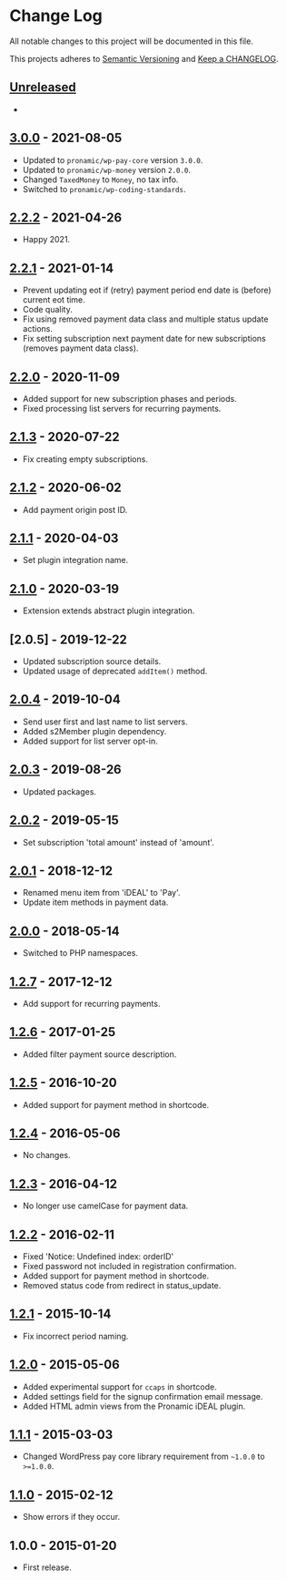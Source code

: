 # Change Log

All notable changes to this project will be documented in this file.

This projects adheres to [Semantic Versioning](http://semver.org/) and [Keep a CHANGELOG](http://keepachangelog.com/).

## [Unreleased][unreleased]
- 

## [3.0.0] - 2021-08-05
- Updated to `pronamic/wp-pay-core`  version `3.0.0`.
- Updated to `pronamic/wp-money`  version `2.0.0`.
- Changed `TaxedMoney` to `Money`, no tax info.
- Switched to `pronamic/wp-coding-standards`.

## [2.2.2] - 2021-04-26
- Happy 2021.

## [2.2.1] - 2021-01-14
- Prevent updating eot if (retry) payment period end date is (before) current eot time.
- Code quality.
- Fix using removed payment data class and multiple status update actions.
- Fix setting subscription next payment date for new subscriptions (removes payment data class).

## [2.2.0] - 2020-11-09
- Added support for new subscription phases and periods.
- Fixed processing list servers for recurring payments.

## [2.1.3] - 2020-07-22
- Fix creating empty subscriptions.

## [2.1.2] - 2020-06-02
- Add payment origin post ID.

## [2.1.1] - 2020-04-03
- Set plugin integration name.

## [2.1.0] - 2020-03-19
- Extension extends abstract plugin integration.

## [2.0.5] - 2019-12-22
- Updated subscription source details.
- Updated usage of deprecated `addItem()` method.

## [2.0.4] - 2019-10-04
- Send user first and last name to list servers.
- Added s2Member plugin dependency.
- Added support for list server opt-in.

## [2.0.3] - 2019-08-26
- Updated packages.

## [2.0.2] - 2019-05-15
- Set subscription 'total amount' instead of 'amount'.

## [2.0.1] - 2018-12-12
- Renamed menu item from 'iDEAL' to 'Pay'.
- Update item methods in payment data.

## [2.0.0] - 2018-05-14
- Switched to PHP namespaces.

## [1.2.7] - 2017-12-12
- Add support for recurring payments.

## [1.2.6] - 2017-01-25
- Added filter payment source description.

## [1.2.5] - 2016-10-20
- Added support for payment method in shortcode.

## [1.2.4] - 2016-05-06
- No changes.

## [1.2.3] - 2016-04-12
- No longer use camelCase for payment data.

## [1.2.2] - 2016-02-11
- Fixed 'Notice: Undefined index: orderID'
- Fixed password not included in registration confirmation.
- Added support for payment method in shortcode.
- Removed status code from redirect in status_update.

## [1.2.1] - 2015-10-14
- Fix incorrect period naming.

## [1.2.0] - 2015-05-06
- Added experimental support for `ccaps` in shortcode.
- Added settings field for the signup confirmation email message.
- Added HTML admin views from the Pronamic iDEAL plugin.

## [1.1.1] - 2015-03-03
- Changed WordPress pay core library requirement from `~1.0.0` to `>=1.0.0`.

## [1.1.0] - 2015-02-12
- Show errors if they occur.

## 1.0.0 - 2015-01-20
- First release.

[unreleased]: https://github.com/wp-pay-extensions/s2member/compare/3.0.0...HEAD
[3.0.0]: https://github.com/wp-pay-extensions/s2member/compare/2.2.2...3.0.0
[2.2.2]: https://github.com/wp-pay-extensions/s2member/compare/2.2.1...2.2.2
[2.2.1]: https://github.com/wp-pay-extensions/s2member/compare/2.2.0...2.2.1
[2.2.0]: https://github.com/wp-pay-extensions/s2member/compare/2.1.3...2.2.0
[2.1.3]: https://github.com/wp-pay-extensions/s2member/compare/2.1.2...2.1.3
[2.1.2]: https://github.com/wp-pay-extensions/s2member/compare/2.1.1...2.1.2
[2.1.1]: https://github.com/wp-pay-extensions/s2member/compare/2.1.0...2.1.1
[2.1.0]: https://github.com/wp-pay-extensions/s2member/compare/2.0.5...2.1.0
[2.0.4]: https://github.com/wp-pay-extensions/s2member/compare/2.0.4...2.0.5
[2.0.4]: https://github.com/wp-pay-extensions/s2member/compare/2.0.3...2.0.4
[2.0.3]: https://github.com/wp-pay-extensions/s2member/compare/2.0.2...2.0.3
[2.0.2]: https://github.com/wp-pay-extensions/s2member/compare/2.0.1...2.0.2
[2.0.1]: https://github.com/wp-pay-extensions/s2member/compare/2.0.0...2.0.1
[2.0.0]: https://github.com/wp-pay-extensions/s2member/compare/1.2.7...2.0.0
[1.2.7]: https://github.com/wp-pay-extensions/s2member/compare/1.2.6...1.2.7
[1.2.6]: https://github.com/wp-pay-extensions/s2member/compare/1.2.5...1.2.6
[1.2.5]: https://github.com/wp-pay-extensions/s2member/compare/1.2.4...1.2.5
[1.2.4]: https://github.com/wp-pay-extensions/s2member/compare/1.2.3...1.2.4
[1.2.3]: https://github.com/wp-pay-extensions/s2member/compare/1.2.2...1.2.3
[1.2.2]: https://github.com/wp-pay-extensions/s2member/compare/1.2.1...1.2.2
[1.2.1]: https://github.com/wp-pay-extensions/s2member/compare/1.2.0...1.2.1
[1.2.0]: https://github.com/wp-pay-extensions/s2member/compare/1.1.1...1.2.0
[1.1.1]: https://github.com/wp-pay-extensions/s2member/compare/1.1.0...1.1.1
[1.1.0]: https://github.com/wp-pay-extensions/s2member/compare/1.0.0...1.1.0
